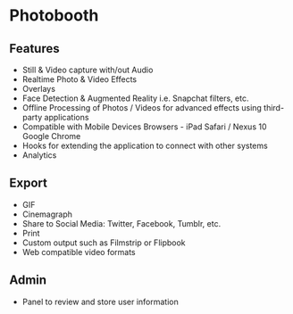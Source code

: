 # Photobooth

## Features
- Still & Video capture with/out Audio
- Realtime Photo & Video Effects
- Overlays
- Face Detection & Augmented Reality i.e. Snapchat filters, etc.
- Offline Processing of Photos / Videos for advanced effects using third-party applications
- Compatible with Mobile Devices Browsers - iPad Safari / Nexus 10 Google Chrome
- Hooks for extending the application to connect with other systems
- Analytics

## Export
- GIF
- Cinemagraph
- Share to Social Media: Twitter, Facebook, Tumblr, etc.
- Print
- Custom output such as Filmstrip or Flipbook
- Web compatible video formats

## Admin
- Panel to review and store user information
